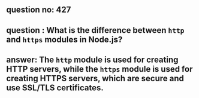 
      
## question no: 427

## question : What is the difference between `http` and `https` modules in Node.js?

## answer: The `http` module is used for creating HTTP servers, while the `https` module is used for creating HTTPS servers, which are secure and use SSL/TLS certificates.
      